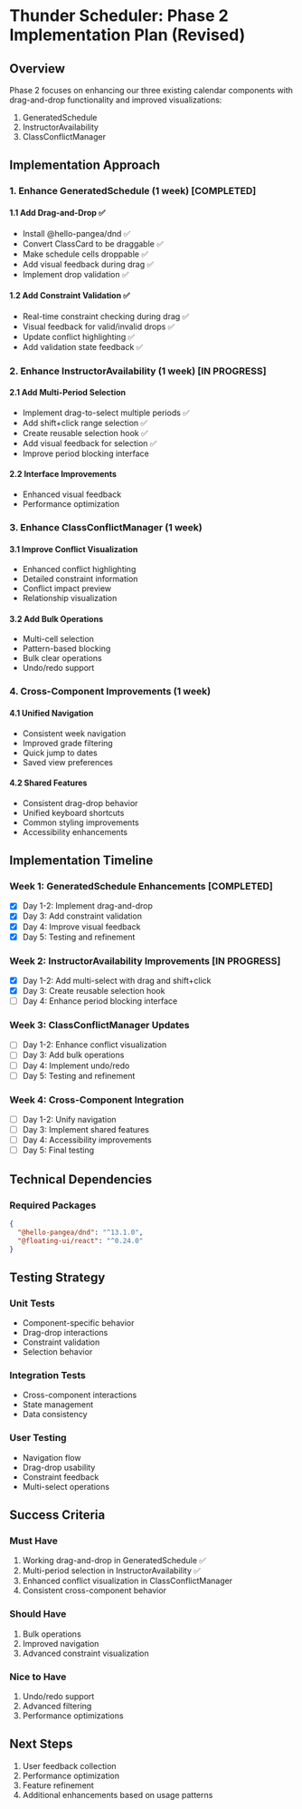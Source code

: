 # Thunder Scheduler: Phase 2 Implementation Plan (Revised)

## Overview

Phase 2 focuses on enhancing our three existing calendar components with drag-and-drop functionality and improved visualizations:

1. GeneratedSchedule
2. InstructorAvailability
3. ClassConflictManager

## Implementation Approach

### 1. Enhance GeneratedSchedule (1 week) [COMPLETED]

#### 1.1 Add Drag-and-Drop ✅
- Install @hello-pangea/dnd ✅
- Convert ClassCard to be draggable ✅
- Make schedule cells droppable ✅
- Add visual feedback during drag ✅
- Implement drop validation ✅

#### 1.2 Add Constraint Validation ✅
- Real-time constraint checking during drag ✅
- Visual feedback for valid/invalid drops ✅
- Update conflict highlighting ✅
- Add validation state feedback ✅

### 2. Enhance InstructorAvailability (1 week) [IN PROGRESS]

#### 2.1 Add Multi-Period Selection
- Implement drag-to-select multiple periods ✅
- Add shift+click range selection ✅
- Create reusable selection hook ✅
- Add visual feedback for selection ✅
- Improve period blocking interface

#### 2.2 Interface Improvements
- Enhanced visual feedback
- Performance optimization

### 3. Enhance ClassConflictManager (1 week)

#### 3.1 Improve Conflict Visualization
- Enhanced conflict highlighting
- Detailed constraint information
- Conflict impact preview
- Relationship visualization

#### 3.2 Add Bulk Operations
- Multi-cell selection
- Pattern-based blocking
- Bulk clear operations
- Undo/redo support

### 4. Cross-Component Improvements (1 week)

#### 4.1 Unified Navigation
- Consistent week navigation
- Improved grade filtering
- Quick jump to dates
- Saved view preferences

#### 4.2 Shared Features
- Consistent drag-drop behavior
- Unified keyboard shortcuts
- Common styling improvements
- Accessibility enhancements

## Implementation Timeline

### Week 1: GeneratedSchedule Enhancements [COMPLETED]
- [x] Day 1-2: Implement drag-and-drop
- [x] Day 3: Add constraint validation
- [x] Day 4: Improve visual feedback
- [x] Day 5: Testing and refinement

### Week 2: InstructorAvailability Improvements [IN PROGRESS]
- [x] Day 1-2: Add multi-select with drag and shift+click
- [x] Day 3: Create reusable selection hook
- [ ] Day 4: Enhance period blocking interface

### Week 3: ClassConflictManager Updates
- [ ] Day 1-2: Enhance conflict visualization
- [ ] Day 3: Add bulk operations
- [ ] Day 4: Implement undo/redo
- [ ] Day 5: Testing and refinement

### Week 4: Cross-Component Integration
- [ ] Day 1-2: Unify navigation
- [ ] Day 3: Implement shared features
- [ ] Day 4: Accessibility improvements
- [ ] Day 5: Final testing

## Technical Dependencies

### Required Packages
```json
{
  "@hello-pangea/dnd": "^13.1.0",
  "@floating-ui/react": "^0.24.0"
}
```

## Testing Strategy

### Unit Tests
- Component-specific behavior
- Drag-drop interactions
- Constraint validation
- Selection behavior

### Integration Tests
- Cross-component interactions
- State management
- Data consistency

### User Testing
- Navigation flow
- Drag-drop usability
- Constraint feedback
- Multi-select operations

## Success Criteria

### Must Have
1. Working drag-and-drop in GeneratedSchedule ✅
2. Multi-period selection in InstructorAvailability ✅
3. Enhanced conflict visualization in ClassConflictManager
4. Consistent cross-component behavior

### Should Have
1. Bulk operations
2. Improved navigation
3. Advanced constraint visualization

### Nice to Have
1. Undo/redo support
2. Advanced filtering
3. Performance optimizations

## Next Steps

1. User feedback collection
2. Performance optimization
3. Feature refinement
4. Additional enhancements based on usage patterns
